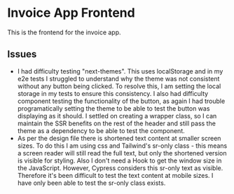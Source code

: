 # Invoice App Frontend

This is the frontend for the invoice app.

## Issues

- I had difficulty testing "next-themes". This uses localStorage and in my e2e tests I struggled to understand why the theme was not consistent without any button being clicked. To resolve this, I am setting the local storage in my tests to ensure this consistency. I also had difficulty component testing the functionality of the button, as again I had trouble programatically setting the theme to be able to test the button was displaying as it should. I settled on creating a wrapper class, so I can maintain the SSR benefits on the rest of the header and still pass the theme as a dependency to be able to test the component.
- As per the design file there is shortened text content at smaller screen sizes. To do this I am using css and Tailwind's sr-only class - this means a screen reader will still read the full text, but only the shortened version is visible for styling. Also I don't need a Hook to get the window size in the JavaScript. However, Cypress considers this sr-only text as visible. Therefore it's been difficult to test the text content at mobile sizes. I have only been able to test the sr-only class exists.  
